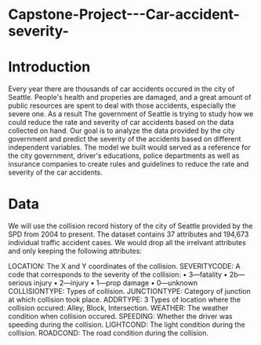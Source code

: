 # Capstone-Project---Car-accident-severity-

# Introduction

Every year there are thousands of car accidents occured in the city of Seattle. People's health and properies are damaged, and a great amount of public resources are spent to deal with those accidents, especially the severe one. As a result The government of Seattle is trying to study how we could reduce the rate and severity of car accidents based on the data collected on hand. Our goal is to analyze the data provided by the city government and predict the severity of the accidents based on different independent variables. The model we built would served as a reference for the city government, driver's educations, police departments as well as insurance companies to create rules and guidelines to reduce the rate and severity of the car accidents.

# Data

We will use the collision record history of the city of Seattle provided by the SPD from 2004 to present. The dataset contains 37 attributes and 194,673 individual traffic accident cases. We would drop all the irrelvant attributes and only keeping the following attributes:

  LOCATION: The X and Y coordinates of the collision.
  SEVERITYCODE: A code that corresponds to the severity of the collision:
              • 3—fatality
              • 2b—serious injury
              • 2—injury
              • 1—prop damage
              • 0—unknown 
  COLLISIONTYPE: Types of collision.
  JUNCTIONTYPE: Category of junction at which collision took place. 
  ADDRTYPE: 3 Types of location where the collision occured: Alley, Block, Intersection.
  WEATHER: The weather condition when collision occured.
  SPEEDING: Whether the driver was speeding during the collision.
  LIGHTCOND: The light condition during the collision.
  ROADCOND: The road condition during the collision.
          
          

